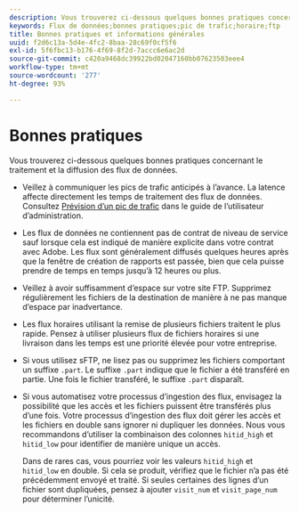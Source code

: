 ```yaml
---
description: Vous trouverez ci-dessous quelques bonnes pratiques concernant le traitement et la diffusion des flux de données.
keywords: Flux de données;bonnes pratiques;pic de trafic;horaire;ftp
title: Bonnes pratiques et informations générales
uuid: f2d6c13a-5d4e-4fc2-8baa-28c69f0cf5f6
exl-id: 5f6fbc13-b176-4f69-8f2d-7accc6e6ac2d
source-git-commit: c420a9468dc39922bd02047160bb07623503eee4
workflow-type: tm+mt
source-wordcount: '277'
ht-degree: 93%

---
```


# Bonnes pratiques

Vous trouverez ci-dessous quelques bonnes pratiques concernant le traitement et la diffusion des flux de données.

* Veillez à communiquer les pics de trafic anticipés à l’avance. La latence affecte directement les temps de traitement des flux de données. Consultez [Prévision d’un pic de trafic](/help/admin/c-traffic-management/t-traffic-schedule-spike.md) dans le guide de l’utilisateur d’administration.

* Les flux de données ne contiennent pas de contrat de niveau de service sauf lorsque cela est indiqué de manière explicite dans votre contrat avec Adobe. Les flux sont généralement diffusés quelques heures après que la fenêtre de création de rapports est passée, bien que cela puisse prendre de temps en temps jusqu’à 12 heures ou plus.

* Veillez à avoir suffisamment d’espace sur votre site FTP. Supprimez régulièrement les fichiers de la destination de manière à ne pas manque d’espace par inadvertance.

* Les flux horaires utilisant la remise de plusieurs fichiers traitent le plus rapide. Pensez à utiliser plusieurs flux de fichiers horaires si une livraison dans les temps est une priorité élevée pour votre entreprise.

* Si vous utilisez sFTP, ne lisez pas ou supprimez les fichiers comportant un suffixe `.part`. Le suffixe `.part` indique que le fichier a été transféré en partie. Une fois le fichier transféré, le suffixe `.part` disparaît.

* Si vous automatisez votre processus d’ingestion des flux, envisagez la possibilité que les accès et les fichiers puissent être transférés plus d’une fois. Votre processus d’ingestion des flux doit gérer les accès et les fichiers en double sans ignorer ni dupliquer les données. Nous vous recommandons d’utiliser la combinaison des colonnes `hitid_high` et `hitid_low` pour identifier de manière unique un accès.

   Dans de rares cas, vous pourriez voir les valeurs `hitid_high` et `hitid_low` en double. Si cela se produit, vérifiez que le fichier n’a pas été précédemment envoyé et traité. Si seules certaines des lignes d’un fichier sont dupliquées, pensez à ajouter `visit_num` et `visit_page_num` pour déterminer l’unicité.
